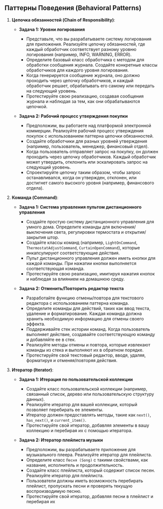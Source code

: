 ## Паттерны Поведения (Behavioral Patterns)

1. **Цепочка обязанностей (Chain of Responsibility)**:

    - **Задача 1: Уровни логирования**
        - Представьте, что вы разрабатываете систему логирования для приложения. Реализуйте цепочку обязанностей, где каждый обработчик соответствует разному уровню логирования (например, INFO, WARNING, ERROR).
        - Определите базовый класс обработчика с методом для обработки сообщения журнала. Создайте конкретные классы обработчиков для каждого уровня логирования.
        - Когда генерируется сообщение журнала, оно должно проходить через цепочку обработчиков, и каждый обработчик решает, обрабатывать его самому или передать на следующий уровень.
        - Протестируйте свою реализацию, создавая сообщения журнала и наблюдая за тем, как они обрабатываются цепочкой.

    - **Задача 2: Рабочий процесс утверждения покупки**
        - Предположим, вы работаете над платформой электронной коммерции. Реализуйте рабочий процесс утверждения покупок с использованием паттерна цепочки обязанностей.
        - Создайте обработчики для разных уровней утверждения (например, пользователь, менеджер, финансовый отдел).
        - Когда пользователь отправляет запрос на покупку, он должен проходить через цепочку обработчиков. Каждый обработчик может утвердить, отклонить или эскалировать запрос на следующий уровень.
        - Спроектируйте цепочку таким образом, чтобы запрос останавливался, когда он утвержден, отклонен, или достигнет самого высокого уровня (например, финансового отдела).

2. **Команда (Command)**:

    - **Задача 1: Система управления пультом дистанционного управления**
        - Создайте простую систему дистанционного управления для умного дома. Определите команды для включения/выключения света, регулировки термостата и открытия/закрытия штор.
        - Создайте классы команд (например, `LightOnCommand`, `ThermostatAdjustCommand`, `CurtainOpenCommand`), которые инкапсулируют соответствующие действия.
        - Пульт дистанционного управления должен иметь кнопки для каждой команды. При нажатии кнопки выполняется соответствующая команда.
        - Протестируйте свою реализацию, имитируя нажатия кнопок и наблюдая за влиянием на домашнюю среду.

    - **Задача 2: Отменить/Повторить редактор текста**
        - Разработайте функцию отмены/повтора для текстового редактора с использованием паттерна команда.
        - Определите команды для действий, таких как ввод текста, удаление и форматирование. Каждая команда должна хранить необходимую информацию для отмены своего эффекта.
        - Поддерживайте стек истории команд. Когда пользователь выполняет действие, создавайте соответствующую команду и добавляйте ее в стек.
        - Реализуйте методы отмены и повтора, которые извлекают команды из стека и выполняют их в обратном порядке.
        - Протестируйте свой текстовый редактор, вводя, удаляя, форматируя и отменяя/повторяя действия.

3. **Итератор (Iterator)**:

    - **Задача 1: Итерация по пользовательской коллекции**
        - Создайте класс пользовательской коллекции (например, связанный список, дерево или пользовательскую структуру данных).
        - Реализуйте итератор для вашей коллекции, который позволяет перебирать ее элементы.
        - Итератор должен предоставлять методы, такие как `next()`, `has_next()`, и `current_item()`.
        - Протестируйте свой итератор, добавляя элементы в вашу коллекцию и перебирая их с помощью итератора.

    - **Задача 2: Итератор плейлиста музыки**
        - Предположим, вы разрабатываете приложение для музыкального плеера. Реализуйте итератор для плейлиста.
        - Определите класс `Песня (Song)` с такими свойствами, как название, исполнитель и продолжительность.
        - Создайте класс плейлиста, который содержит список песен. Реализуйте итератор для плейлиста.
        - Пользователи должны иметь возможность перебирать плейлист, пропускать песни и проверять текущую воспроизводимую песню.
        - Протестируйте свой итератор, добавляя песни в плейлист и перебирая их
